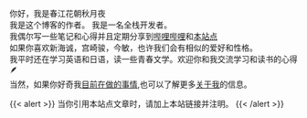 你好，我是春江花朝秋月夜</br>我是这个博客的作者。
我是一名全栈开发者。</br>我偶尔写一些笔记和心得并且定期分享到[哔哩哔哩](https://space.bilibili.com/159283119?spm_id_from=333.1007.0.0)和[本站点](https://todreamr.github.io)
</br>
如果你喜欢新海诚，宫崎骏，今敏，也许我们会有相似的爱好和性格。<br/>
我平时还在学习英语和日语，读一些青春文学。欢迎你和我交流学习和读书的心得🪶
<br/>当然，如果你好奇我[目前在做的事情](https://todreamr.github.io/tasks/),也可以了解更多[关于我](https://todreamr.github.io/info/)的信息。

{{< alert >}}
当你引用本站点文章时，请加上本站链接并注明。
{{< /alert >}}
